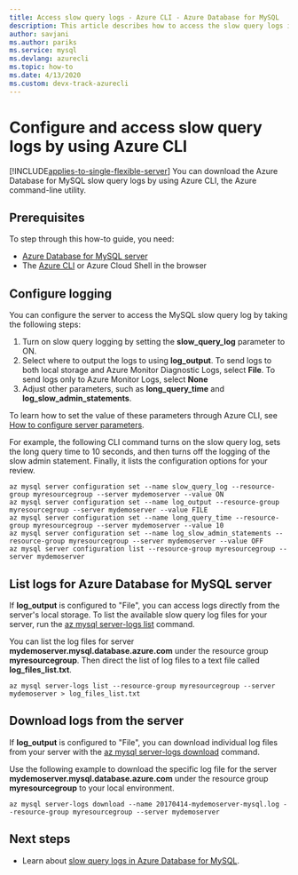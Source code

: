 ```yaml
---
title: Access slow query logs - Azure CLI - Azure Database for MySQL
description: This article describes how to access the slow query logs in Azure Database for MySQL by using the Azure CLI.
author: savjani
ms.author: pariks
ms.service: mysql
ms.devlang: azurecli
ms.topic: how-to
ms.date: 4/13/2020 
ms.custom: devx-track-azurecli
---
```

# Configure and access slow query logs by using Azure CLI

[!INCLUDE[applies-to-single-flexible-server](includes/applies-to-single-flexible-server.md)]
You can download the Azure Database for MySQL slow query logs by using Azure CLI, the Azure command-line utility.

## Prerequisites
To step through this how-to guide, you need:
- [Azure Database for MySQL server](quickstart-create-mysql-server-database-using-azure-cli.md)
- The [Azure CLI](/cli/azure/install-azure-cli) or Azure Cloud Shell in the browser

## Configure logging
You can configure the server to access the MySQL slow query log by taking the following steps:
1. Turn on slow query logging by setting the **slow\_query\_log** parameter to ON.
2. Select where to output the logs to using **log\_output**. To send logs to both local storage and Azure Monitor Diagnostic Logs, select **File**. To send logs only to Azure Monitor Logs, select **None**
3. Adjust other parameters, such as **long\_query\_time** and **log\_slow\_admin\_statements**.

To learn how to set the value of these parameters through Azure CLI, see [How to configure server parameters](howto-configure-server-parameters-using-cli.md).

For example, the following CLI command turns on the slow query log, sets the long query time to 10 seconds, and then turns off the logging of the slow admin statement. Finally, it lists the configuration options for your review.
```azurecli-interactive
az mysql server configuration set --name slow_query_log --resource-group myresourcegroup --server mydemoserver --value ON
az mysql server configuration set --name log_output --resource-group myresourcegroup --server mydemoserver --value FILE
az mysql server configuration set --name long_query_time --resource-group myresourcegroup --server mydemoserver --value 10
az mysql server configuration set --name log_slow_admin_statements --resource-group myresourcegroup --server mydemoserver --value OFF
az mysql server configuration list --resource-group myresourcegroup --server mydemoserver
```

## List logs for Azure Database for MySQL server
If **log_output** is configured to "File", you can access logs directly from the server's local storage. To list the available slow query log files for your server, run the [az mysql server-logs list](/cli/azure/mysql/server-logs#az_mysql_server_logs_list) command.

You can list the log files for server **mydemoserver.mysql.database.azure.com** under the resource group **myresourcegroup**. Then direct the list of log files to a text file called **log\_files\_list.txt**.
```azurecli-interactive
az mysql server-logs list --resource-group myresourcegroup --server mydemoserver > log_files_list.txt
```
## Download logs from the server
If **log_output** is configured to "File", you can download individual log files from your server with the [az mysql server-logs download](/cli/azure/mysql/server-logs#az_mysql_server_logs_download) command.

Use the following example to download the specific log file for the server **mydemoserver.mysql.database.azure.com** under the resource group **myresourcegroup** to your local environment.
```azurecli-interactive
az mysql server-logs download --name 20170414-mydemoserver-mysql.log --resource-group myresourcegroup --server mydemoserver
```

## Next steps
- Learn about [slow query logs in Azure Database for MySQL](concepts-server-logs.md).
